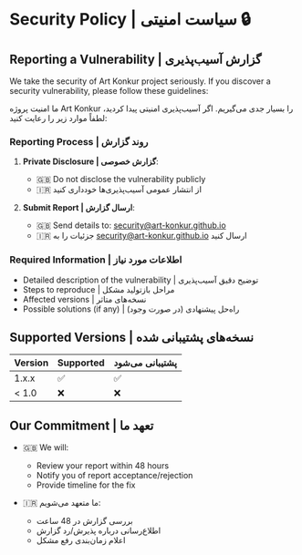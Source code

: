 # Security Policy | سیاست امنیتی 🔒

## Reporting a Vulnerability | گزارش آسیب‌پذیری

We take the security of Art Konkur project seriously. If you discover a security vulnerability, please follow these guidelines:

ما امنیت پروژه Art Konkur را بسیار جدی می‌گیریم. اگر آسیب‌پذیری امنیتی پیدا کردید، لطفاً موارد زیر را رعایت کنید:

### Reporting Process | روند گزارش

1. **Private Disclosure | گزارش خصوصی**: 
   - 🇬🇧 Do not disclose the vulnerability publicly
   - 🇮🇷 از انتشار عمومی آسیب‌پذیری‌ها خودداری کنید

2. **Submit Report | ارسال گزارش**:
   - 🇬🇧 Send details to: security@art-konkur.github.io
   - 🇮🇷 جزئیات را به security@art-konkur.github.io ارسال کنید

### Required Information | اطلاعات مورد نیاز

- Detailed description of the vulnerability | توضیح دقیق آسیب‌پذیری
- Steps to reproduce | مراحل بازتولید مشکل
- Affected versions | نسخه‌های متاثر
- Possible solutions (if any) | راه‌حل پیشنهادی (در صورت وجود)

## Supported Versions | نسخه‌های پشتیبانی شده

| Version | Supported | پشتیبانی می‌شود |
|---------|-----------|-----------------|
| 1.x.x   | ✅        | ✅              |
| < 1.0   | ❌        | ❌              |

## Our Commitment | تعهد ما

- 🇬🇧 We will:
  - Review your report within 48 hours
  - Notify you of report acceptance/rejection
  - Provide timeline for the fix

- 🇮🇷 ما متعهد می‌شویم:
  - بررسی گزارش در 48 ساعت
  - اطلاع‌رسانی درباره پذیرش/رد گزارش
  - اعلام زمان‌بندی رفع مشکل
